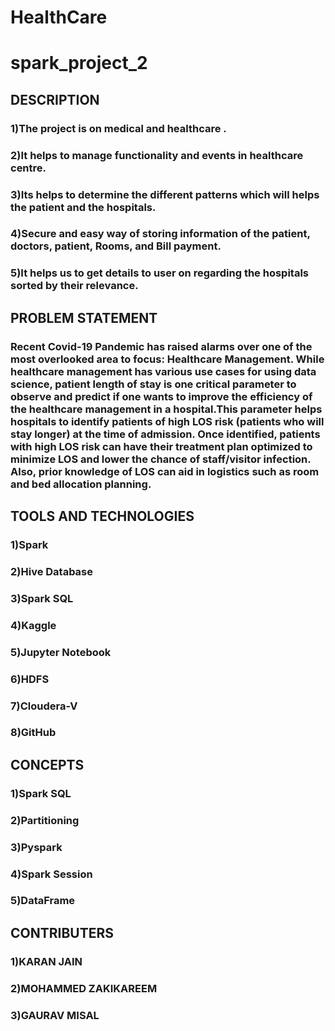 # HealthCare
# spark_project_2
## DESCRIPTION
### 1)The project is on medical and healthcare .
### 2)It helps to manage functionality and events in healthcare centre.
### 3)Its helps to determine the different patterns which will helps the patient and the hospitals.
### 4)Secure and easy way of storing information of the patient, doctors, patient, Rooms, and Bill payment.
### 5)It helps us to get details to user on regarding the hospitals sorted by their relevance.

## PROBLEM STATEMENT
### Recent Covid-19 Pandemic has raised alarms over one of the most overlooked area to focus: Healthcare Management. While healthcare management has various use cases for using data science, patient length of stay is one critical parameter to observe and predict if one wants to improve the efficiency of the healthcare management in a hospital.This parameter helps hospitals to identify patients of high LOS risk (patients who will stay longer) at the time of admission. Once identified, patients with high LOS risk can have their treatment plan optimized to minimize LOS and lower the chance of staff/visitor infection. Also, prior knowledge of LOS can aid in logistics such as room and bed allocation planning.

## TOOLS AND TECHNOLOGIES
### 1)Spark
### 2)Hive Database
### 3)Spark SQL
### 4)Kaggle
### 5)Jupyter Notebook
### 6)HDFS
### 7)Cloudera-V
### 8)GitHub

## CONCEPTS 
### 1)Spark SQL
### 2)Partitioning
### 3)Pyspark
### 4)Spark Session
### 5)DataFrame

## CONTRIBUTERS
### 1)KARAN JAIN
### 2)MOHAMMED ZAKIKAREEM
### 3)GAURAV MISAL
